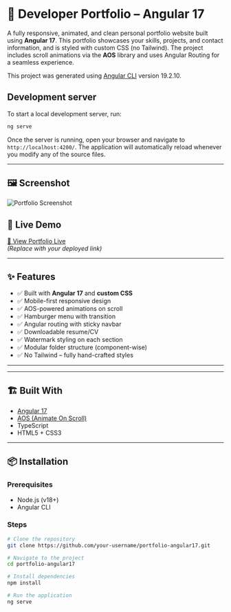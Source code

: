 # 💼 Developer Portfolio – Angular 17

A fully responsive, animated, and clean personal portfolio website built using **Angular 17**. This portfolio showcases your skills, projects, and contact information, and is styled with custom CSS (no Tailwind). The project includes scroll animations via the **AOS** library and uses Angular Routing for a seamless experience.

This project was generated using [Angular CLI](https://github.com/angular/angular-cli) version 19.2.10.

## Development server

To start a local development server, run:

```bash
ng serve
```

Once the server is running, open your browser and navigate to `http://localhost:4200/`. The application will automatically reload whenever you modify any of the source files.

---

## 🖼️ Screenshot

![Portfolio Screenshot](src/assets/portfolio-screenshot.png)

## 🚀 Live Demo

[🔗 View Portfolio Live](https://your-portfolio-url.com)  
*(Replace with your deployed link)*

---

## ✨ Features

- ✅ Built with **Angular 17** and **custom CSS**
- ✅ Mobile-first responsive design
- ✅ AOS-powered animations on scroll
- ✅ Hamburger menu with transition
- ✅ Angular routing with sticky navbar
- ✅ Downloadable resume/CV
- ✅ Watermark styling on each section
- ✅ Modular folder structure (component-wise)
- ✅ No Tailwind – fully hand-crafted styles

---


---

## 🏗️ Built With

- [Angular 17](https://angular.io/)
- [AOS (Animate On Scroll)](https://michalsnik.github.io/aos/)
- TypeScript
- HTML5 + CSS3

---

## 📦 Installation

### Prerequisites

- Node.js (v18+)
- Angular CLI

### Steps

```bash
# Clone the repository
git clone https://github.com/your-username/portfolio-angular17.git

# Navigate to the project
cd portfolio-angular17

# Install dependencies
npm install

# Run the application
ng serve



